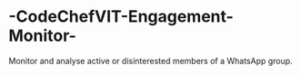 # -CodeChefVIT-Engagement-Monitor-
Monitor and analyse active or disinterested members of a WhatsApp group. 
